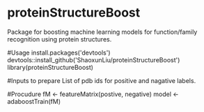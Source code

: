 # proteinStructureBoost
Package for boosting machine learning models for function/family recognition using protein structures. 

#Usage
install.packages('devtools')
devtools::install_github('ShaoxunLiu/proteinStructureBoost')
library(proteinStructureBoost)

#Inputs to prepare
List of pdb ids for positive and nagative labels. 

#Procudure
fM <- featureMatrix(postive, negative)
model <- adaboostTrain(fM)
